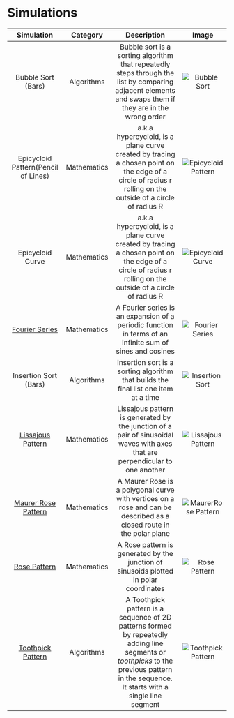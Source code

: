 # Simulations

|  Simulation  | Category | Description | Image |
| :---------------: | :---------------: | :---------------: | :---------------: |
| Bubble Sort (Bars) | Algorithms | Bubble sort is a sorting algorithm that repeatedly steps through the list by comparing adjacent elements and swaps them if they are in the wrong order | ![Bubble Sort](https://raw.githubusercontent.com/cod-ed/simulate/master/assets/simulations/Bubblesort.gif) |
| Epicycloid Pattern(Pencil of Lines) | Mathematics | a.k.a hypercycloid, is a plane curve created by tracing a chosen point on the edge of a circle of radius r rolling on the outside of a circle of radius R | ![Epicycloid Pattern](https://raw.githubusercontent.com/cod-ed/assets/simulate/icons/Epicycloid1Light.png) |
| Epicycloid Curve | Mathematics | a.k.a hypercycloid, is a plane curve created by tracing a chosen point on the edge of a circle of radius r rolling on the outside of a circle of radius R | ![Epicycloid Curve](https://raw.githubusercontent.com/cod-ed/assets/simulate/icons/EpicycloidLight.png) |
| [Fourier Series](mathematics/FourierSeries.md) | Mathematics | A Fourier series is an expansion of a periodic function in terms of an infinite sum of sines and cosines | ![Fourier Series](https://raw.githubusercontent.com/cod-ed/assets/simulate/icons/FourierSeriesLight.png) |
| Insertion Sort (Bars) | Algorithms | Insertion sort is a sorting algorithm that builds the final list one item at a time | ![Insertion Sort](https://raw.githubusercontent.com/cod-ed/simulate/master/assets/simulations/InsertionSort.gif) |
| [Lissajous Pattern](mathematics/LissajousPattern.md) | Mathematics | Lissajous pattern is generated by the junction of a pair of sinusoidal waves with axes that are perpendicular to one another |![Lissajous Pattern](https://raw.githubusercontent.com/cod-ed/assets/simulate/icons/LissajousCurveLight.png) |
| [Maurer Rose Pattern](mathematics/MaurerRosePattern.md) | Mathematics | A Maurer Rose is a polygonal curve with vertices on a rose and can be described as a closed route in the polar plane | ![MaurerRose Pattern](https://raw.githubusercontent.com/cod-ed/assets/simulate/icons/MaurerRoseLight.png) |
| [Rose Pattern](mathematics/RosePattern.md) | Mathematics | A Rose pattern is generated by the junction of sinusoids plotted in polar coordinates | ![Rose Pattern](https://raw.githubusercontent.com/cod-ed/assets/simulate/icons/RosePatternLight.png) |
| [Toothpick Pattern](algorithms/ToothpickPattern.md) | Algorithms | A Toothpick pattern is a sequence of 2D patterns formed by repeatedly adding line segments or _toothpicks_ to the previous pattern in the sequence. It starts with a single line segment | ![Toothpick Pattern](https://raw.githubusercontent.com/cod-ed/simulate/master/assets/simulations/ToothpickPatternLight.png) |
